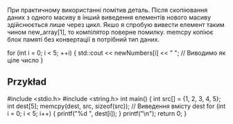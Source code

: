 При практичному використанні помітив деталь. Після скопіювання даних з одного масиву в інший виведення елементів нового масиву здійснюється лише через цикл. Якшо я спробую вивести елемент таким чином new_array[1], то компілятор поверне помилку. memcpy копіює блок памяті без конвертації в потрібний тип даних.

for (int i = 0; i < 5; ++i) { std::cout << newNumbers[i] << " "; // Виводимо як ціле число }

## Przykład
#include <stdio.h>
#include <string.h> 
int main() {
int src[] = {1, 2, 3, 4, 5};
int dest[5]; 
memcpy(dest, src, sizeof(src)); // Виведення вмісту dest 
for (int i = 0; i < 5; i++) {
printf("%d ", dest[i]); 
} printf("\n"); 
return 0; 
}
